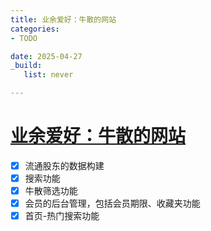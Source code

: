 ```yaml
---
title: 业余爱好：牛散的网站
categories:
- TODO

date: 2025-04-27
_build:
   list: never

---
```


# [业余爱好：牛散的网站](https://github.com/chinobing/chinobing.github.io/issues/32)

- [x] 流通股东的数据构建
- [x] 搜索功能
- [x] 牛散筛选功能
- [x] 会员的后台管理，包括会员期限、收藏夹功能
- [x] 首页-热门搜索功能